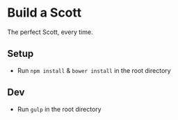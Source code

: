 # Build a Scott
The perfect Scott, every time.

## Setup
* Run `npm install` & `bower install` in the root directory


## Dev
* Run `gulp` in the root directory
